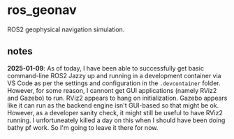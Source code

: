 # ros_geonav
ROS2 geophysical navigation simulation.


## notes

**2025-01-09**: As of today, I have been able to successfully get basic command-line ROS2 Jazzy up and running in a development container via VS Code as per the settings and configuration in the `.devcontainer` folder. However, for some reason, I cannont get GUI applications (namely RViz2 and Gazebo) to run. RViz2 appears to hang on initialization. Gazebo appears like it can run as the backend engine isn't GUI-based so that might be ok. However, as a developer sanity check, it might still be useful to have RViz2 running. I unfortuneately killed a day on this when I should have been doing bathy pf work. So I'm going to leave it there for now.